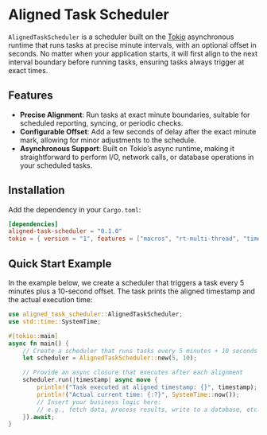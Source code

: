 # Aligned Task Scheduler

`AlignedTaskScheduler` is a scheduler built on the [Tokio](https://tokio.rs/) asynchronous runtime that runs tasks at precise minute intervals, with an optional offset in seconds. No matter when your application starts, it will first align to the next interval boundary before running tasks, ensuring tasks always trigger at exact times.

## Features

- **Precise Alignment**: Run tasks at exact minute boundaries, suitable for scheduled reporting, syncing, or periodic checks.
- **Configurable Offset**: Add a few seconds of delay after the exact minute mark, allowing for minor adjustments to the schedule.
- **Asynchronous Support**: Built on Tokio’s async runtime, making it straightforward to perform I/O, network calls, or database operations in your scheduled tasks.

## Installation

Add the dependency in your `Cargo.toml`:

```toml
[dependencies]
aligned-task-scheduler = "0.1.0"
tokio = { version = "1", features = ["macros", "rt-multi-thread", "time"] }
```

## Quick Start Example

In the example below, we create a scheduler that triggers a task every 5 minutes plus a 10-second offset. The task prints the aligned timestamp and the actual execution time:

```rust
use aligned_task_scheduler::AlignedTaskScheduler;
use std::time::SystemTime;

#[tokio::main]
async fn main() {
    // Create a scheduler that runs tasks every 5 minutes + 10 seconds offset
    let scheduler = AlignedTaskScheduler::new(5, 10);

    // Provide an async closure that executes after each alignment
    scheduler.run(|timestamp| async move {
        println!("Task executed at aligned timestamp: {}", timestamp);
        println!("Actual current time: {:?}", SystemTime::now());
        // Insert your business logic here:
        // e.g., fetch data, process results, write to a database, etc.
    }).await;
}
```